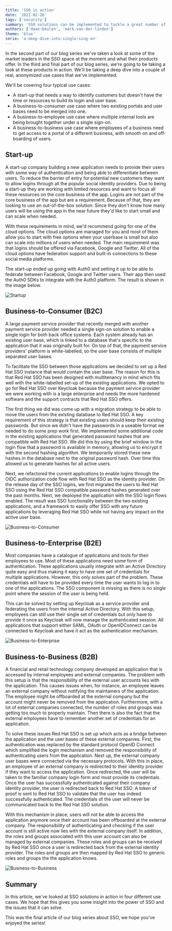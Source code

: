 ```yaml
---
title: 'SSO in action'
date: '2021-02-26'
tags: ['security']
summary: 'SSO solutions can be implemented to tackle a great number of use cases'
authors: ['daan-beulen', 'mark-van-der-linden']
theme: 'blue'
serie: 'a-deep-dive-into-single-sing-on'
---
```


In the second part of our blog series we've taken a look at some of the market leaders in the SSO space at the moment and what their products offer. In the third and final part of our blog series, we're going to be taking a look at these products in action. We'll be taking a deep dive into a couple of real, anonymized use cases that we've implemented.

We'll be covering four typical use cases:

- A start-up that needs a way to identify customers but doesn't have the time or resources to build its login and user base.
- A business-to-consumer use case where two existing portals and user bases need to be merged into one.
- A business-to-employee use case where multiple internal tools are being brought together under a single sign-on.
- A business-to-business use case where employees of a business need to get access to a portal of a different business, with smooth on and off-boarding of users.

## Start-up

A start-up company building a new application needs to provide their users with some way of authentication and being able to differentiate between users. To reduce the barrier of entry for potential new customers they want to allow logins through all the popular social identity providers. Due to being a start-up they are working with limited resources and want to focus all these resources on the core business of the app. Logins are not part of the core business of the app but are a requirement. Because of that, they are looking to use an out-of-the-box solution. Since they don't know how many users will be using the app in the near future they'd like to start small and can scale when needed.

With these requirements in mind, we'd recommend going for one of the cloud options. The cloud options are managed for you and most of them allow you to start with free options when your userbase is small but also can scale into millions of users when needed. The main requirement was that logins should be offered via Facebook, Google and Twitter. All of the cloud options have federation support and built-in connections to these social media platforms.

The start-up ended up going with Auth0 and setting it up to be able to federate between Facebook, Google and Twitter users. Their app then used the Auth0 SDKs to integrate with the Auth0 platform. The result is shown in the image below.

![Startup](/articles/sso-in-action/startup.png)

## Business-to-Consumer (B2C)

A large payment service provider that recently merged with another payment service provider needed a single sign-on solution to enable a single login for both back office systems. Each system already has an existing user base, which is linked to a database that's specific to the application that it was originally built for. On top of that, the payment service providers' platform is white-labelled, so the user base consists of multiple separated user bases.

To facilitate the SSO between those applications we decided to set up a Red Hat SSO instance that would contain the user base. The reason for this is that Red Hat SSO has been designed with multitenancy in mind which fits well with the white-labelled set-up of the existing applications. We opted to go for Red Hat SSO over Keycloak because the payment service provider we were working with is a large enterprise and needs the more hardened software and the support contracts that Red Hat SSO offers.

The first thing we did was come up with a migration strategy to be able to move the users from the existing database to Red Hat SSO. A key requirement of this strategy is that existing users should keep their existing passwords. But since we didn't have the passwords in a useable format we needed to do some prep work first. We implemented some additional code in the existing applications that generated password hashes that are compatible with Red Hat SSO. We did this by using the brief window in the login flow that a password is available in memory, allowing us to encrypt it with the second hashing algorithm. We temporarily stored these new hashes in the database next to the original password hash. Over time this allowed us to generate hashes for all active users.

Next, we refactored the current applications to enable logins through the OIDC authorization code flow with Red Hat SSO as the identity provider. On the release day of the SSO logins, we first migrated the users to Red Hat SSO using the Red Hat SSO compatible password hashes generated over the past months. Next, we deployed the application with the SSO login flows enabled. The result was SSO functionality between the two existing applications, and a framework to easily offer SSO with any future applications by leveraging Red Hat SSO while not having any impact on the active user base.

![Business-to-Consumer](/articles/sso-in-action/b2c.png)

## Business-to-Enterprise (B2E)

Most companies have a catalogue of applications and tools for their employees to use. Most of these applications need some form of authentication. These applications usually integrate with an Active Directory quite easy and thus making it easy to have one set of credentials for multiple applications. However, this only solves part of the problem. These credentials will have to be provided every time the user wants to log in to one of the applications. The SSO component is missing as there is no single point where the session of the user is being held.

This can be solved by setting up Keycloak as a service provider and federating the users from the internal Active Directory. With this setup, employees can still use their single set of credentials but only have to provide it once as Keycloak will now manage the authenticated session. All applications that support either SAML, OAuth or OpenIDConnect can be connected to Keycloak and have it act as the authentication mechanism.

![Business-to-Enterprise](/articles/sso-in-action/b2e.png)

## Business-to-Business (B2B)

A financial and retail technology company developed an application that is accessed by internal employees and external companies. The problem with this setup is that the responsibility of the external user accounts lies with the application. This causes issues when, for instance, an employee leaves an external company without notifying the maintainers of the application. The employee might be offboarded at the external company but the account might never be removed from the application. Furthermore, with a lot of external companies connected, the number of roles and groups was getting too much to properly maintain. Then there is also the fact that the external employees have to remember another set of credentials for an application.

To solve these issues Red Hat SSO is set up which acts as a bridge between the application and the user bases of these external companies. First, the authentication was replaced by the standard protocol OpenID Connect which simplified the login mechanism and removed the responsibility of authenticating users from the application. Next up, the external company user bases were connected via the necessary protocols. With this in place, an employee of an external company is redirected to their identity provider if they want to access the application. Once redirected, the user will be taken to the familiar company login form and must provide its credentials. Once the user has successfully authenticated against their company identity provider, the user is redirected back to Red Hat SSO. A token of proof is sent to Red Hat SSO to validate that the user has indeed successfully authenticated. The credentials of the user will never be communicated back to the Red Hat SSO solution.

With this mechanism in place, users will not be able to access the application anymore once their account has been offboarded at the external company. The responsibility of authenticating and checking if the user account is still active now lies with the external company itself. In addition, the roles and groups associated with this user account can also be managed by external companies. These roles and groups can be received by Red Hat SSO once a user is redirected back from the external identity provider. The roles and groups are then mapped by Red Hat SSO to generic roles and groups the the application knows.

![Business-to-Business](/articles/sso-in-action/b2b.png)

## Summary

In this article, we've looked at SSO solutions in action in four different use cases. We hope that this gives you some insight into the power of SSO and the issues that it can solve.

This was the final article of our blog series about SSO, we hope you've enjoyed the series!
